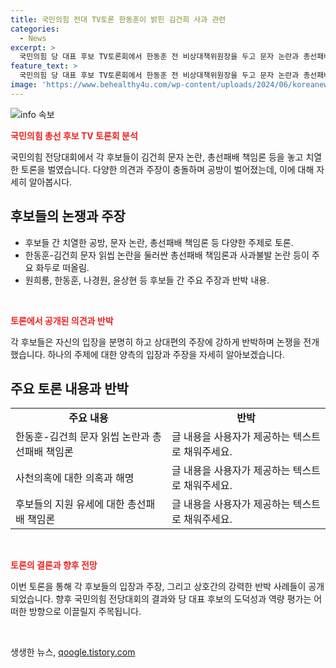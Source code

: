 ```yaml
---
title: 국민의힘 전대 TV토론 한동훈이 밝힌 김건희 사과 관련
categories:
  - News
excerpt: >
  국민의힘 당 대표 후보 TV토론회에서 한동훈 전 비상대책위원장을 두고 문자 논란과 총선패배 책임론으로 치열한 토론이 벌어졌다. 후보들은 지지자들에 대한 총선패배 책임론을 놓고 서로 맞대결을 벌였고, 한동훈의 문자논란과 관련하여 총선 당시의 사과불발 책임론에 대해 공방을 펼쳤다. 또한, 사천의혹에 대해서도 각자의 입장을 고수하며 격돌하였고, 논란에 대한 사과여부와 당 대표 후보 간의 지원 유세 활동 등에 대한 역량 비교도 이뤄졌다.
feature_text: >
  국민의힘 당 대표 후보 TV토론회에서 한동훈 전 비상대책위원장을 두고 문자 논란과 총선패배 책임론으로 치열한 토론이 벌어졌다. 후보들은 지지자들에 대한 총선패배 책임론을 놓고 서로 맞대결을 벌였고, 한동훈의 문자논란과 관련하여 총선 당시의 사과불발 책임론에 대해 공방을 펼쳤다. 또한, 사천의혹에 대해서도 각자의 입장을 고수하며 격돌하였고, 논란에 대한 사과여부와 당 대표 후보 간의 지원 유세 활동 등에 대한 역량 비교도 이뤄졌다.
image: 'https://www.behealthy4u.com/wp-content/uploads/2024/06/koreanews.jpg'
---
```


<p><img src="https://www.behealthy4u.com/wp-content/uploads/2024/06/koreanews.jpg" alt="info 속보" /></p>

<p><b><span style="color: #ee2323;">국민의힘 총선 후보 TV 토론회 분석</span></b></p>

<p>국민의힘 전당대회에서 각 후보들이 김건희 문자 논란, 총선패배 책임론 등을 놓고 치열한 토론을 벌였습니다. 다양한 의견과 주장이 충돌하며 공방이 벌어졌는데, 이에 대해 자세히 알아봅시다.</p>

<h2 data-ke-size="size26">후보들의 논쟁과 주장</h2>

<ul>
  <li> 후보들 간 치열한 공방, 문자 논란, 총선패배 책임론 등 다양한 주제로 토론.</li>
  <li> 한동훈-김건희 문자 읽씹 논란을 둘러싼 총선패배 책임론과 사과불발 논란 등이 주요 화두로 떠올림.</li>
  <li> 원희룡, 한동훈, 나경원, 윤상현 등 후보들 간 주요 주장과 반박 내용.</li>
</ul>

<p data-ke-size="size16">&nbsp;</p>

<p><b><span style="color: #ee2323;">토론에서 공개된 의견과 반박</span></b></p>

<p>각 후보들은 자신의 입장을 분명히 하고 상대편의 주장에 강하게 반박하며 논쟁을 전개했습니다. 하나의 주제에 대한 양측의 입장과 주장을 자세히 알아보겠습니다.</p>

<h2 data-ke-size="size26">주요 토론 내용과 반박</h2>

<table>
  <tr>
    <td style="text-align: center; height: 17px;"><b>주요 내용</b></td>
    <td style="text-align: center; height: 17px;"><b>반박</b></td>
  </tr>
  <tr>
    <td>한동훈-김건희 문자 읽씹 논란과 총선패배 책임론</td>
    <td>글 내용을 사용자가 제공하는 텍스트로 채워주세요.</td>
  </tr>
  <tr>
    <td>사천의혹에 대한 의혹과 해명</td>
    <td>글 내용을 사용자가 제공하는 텍스트로 채워주세요.</td>
  </tr>
  <tr>
    <td>후보들의 지원 유세에 대한 총선패배 책임론</td>
    <td>글 내용을 사용자가 제공하는 텍스트로 채워주세요.</td>
  </tr>
</table>

<p data-ke-size="size16">&nbsp;</p>

<p><b><span style="color: #ee2323;">토론의 결론과 향후 전망</span></b></p>

<p>이번 토론을 통해 각 후보들의 입장과 주장, 그리고 상호간의 강력한 반박 사례들이 공개되었습니다. 향후 국민의힘 전당대회의 결과와 당 대표 후보의 도덕성과 역량 평가는 어떠한 방향으로 이끌릴지 주목됩니다.</p>

<p data-ke-size="size16">&nbsp;</p>
생생한 뉴스, <a href="https://qoogle.tistory.com" rel="dofollow">qoogle.tistory.com</a>


